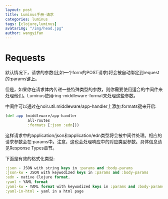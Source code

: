 ```yaml
---
layout: post
title: Luminus手册-请求
categories: luminus
tags: [clojure,luminus]
avatarimg: "/img/head.jpg"
author: wangyifan
---
```


Requests
========

默认情况下，请求的参数(比如一个form的POST请求)将会被自动绑定到request的:params键上。

但是，如果你在请求体内传递一些特殊类型的参数，则你需要使用适合的中间件来处理他们。Luminus使用ring-middleware-format来处理这些参数。

中间件可以通过在noir.util.middleware/app-handler上添加:formats键来开启:

```clojure
(def app (middleware/app-handler
          all-routes
          :formats [:json :edn]))
```

这样请求中的application/json和application/edn类型将会被中间件处理。相应的请求参数会在:params中。注意，这也会处理响应中的对应类型参数。具体信息请见Response Types章节。

下面是有效的格式化类型:

```clojure
:json - JSON with string keys in :params and :body-params
:json-kw - JSON with keywodized keys in :params and :body-params
:edn - native Clojure format.
:yaml - YAML format
:yaml-kw - YAML format with keywodized keys in :params and :body-params
:yaml-in-html - yaml in a html page
```
